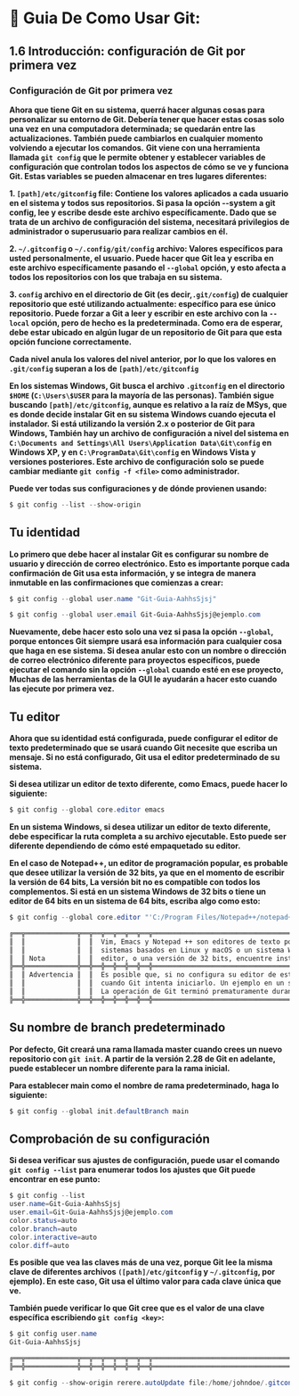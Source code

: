 # **👋 Guia De Como Usar Git:**

## **1.6 Introducción: configuración de Git por primera vez**

### **Configuración de Git por primera vez**

**Ahora que tiene Git en su sistema, querrá hacer algunas cosas para personalizar su entorno de Git. Debería tener que hacer estas cosas solo una vez en una computadora determinada; se quedarán entre las actualizaciones. También puede cambiarlos en cualquier momento volviendo a ejecutar los comandos.**
**Git viene con una herramienta llamada `git config` que le permite obtener y establecer variables de configuración que controlan todos los aspectos de cómo se ve y funciona Git. Estas variables se pueden almacenar en tres lugares diferentes:**

**1. `[path]/etc/gitconfig` file: Contiene los valores aplicados a cada usuario en el sistema y todos sus repositorios. Si pasa la opción --system a git config, lee y escribe desde este archivo específicamente. Dado que se trata de un archivo de configuración del sistema, necesitará privilegios de administrador o superusuario para realizar cambios en él.**

**2. `~/.gitconfig` o `~/.config/git/config` archivo: Valores específicos para usted personalmente, el usuario. Puede hacer que Git lea y escriba en este archivo específicamente pasando el `--global` opción, y esto afecta a todos los repositorios con los que trabaja en su sistema.**

**3. `config` archivo en el directorio de Git (es decir,`.git/config`) de cualquier repositorio que esté utilizando actualmente: específico para ese único repositorio. Puede forzar a Git a leer y escribir en este archivo con la `--local` opción, pero de hecho es la predeterminada. Como era de esperar, debe estar ubicado en algún lugar de un repositorio de Git para que esta opción funcione correctamente.**

**Cada nivel anula los valores del nivel anterior, por lo que los valores en `.git/config` superan a los de `[path]/etc/gitconfig`**

**En los sistemas Windows, Git busca el archivo `.gitconfig` en el directorio `$HOME` (`C:\Users\$USER` para la mayoría de las personas). También sigue buscando `[path]/etc/gitconfig`, aunque es relativo a la raíz de MSys, que es donde decide instalar Git en su sistema Windows cuando ejecuta el instalador. Si está utilizando la versión 2.x o posterior de Git para Windows, También hay un archivo de configuración a nivel del sistema en `C:\Documents and Settings\All Users\Application Data\Git\config` en Windows XP, y en `C:\ProgramData\Git\config` en Windows Vista y versiones posteriores. Este archivo de configuración solo se puede cambiar mediante `git config -f <file>` como administrador.**

**Puede ver todas sus configuraciones y de dónde provienen usando:**
```powershell
$ git config --list --show-origin
```
## **Tu identidad**

**Lo primero que debe hacer al instalar Git es configurar su nombre de usuario y dirección de correo electrónico. Esto es importante porque cada confirmación de Git usa esta información, y se integra de manera inmutable en las confirmaciones que comienzas a crear:**
```powershell
$ git config --global user.name "Git-Guia-AahhsSjsj"
```
```powershell
$ git config --global user.email Git-Guia-AahhsSjsj@ejemplo.com
```

**Nuevamente, debe hacer esto solo una vez si pasa la opción `--global`, porque entonces Git siempre usará esa información para cualquier cosa que haga en ese sistema. Si desea anular esto con un nombre o dirección de correo electrónico diferente para proyectos específicos, puede ejecutar el comando sin la opción `--global` cuando esté en ese proyecto, Muchas de las herramientas de la GUI le ayudarán a hacer esto cuando las ejecute por primera vez.**

## **Tu editor**
**Ahora que su identidad está configurada, puede configurar el editor de texto predeterminado que se usará cuando Git necesite que escriba un mensaje. Si no está configurado, Git usa el editor predeterminado de su sistema.**

**Si desea utilizar un editor de texto diferente, como Emacs, puede hacer lo siguiente:**
```powershell
$ git config --global core.editor emacs
```
**En un sistema Windows, si desea utilizar un editor de texto diferente, debe especificar la ruta completa a su archivo ejecutable. Esto puede ser diferente dependiendo de cómo esté empaquetado su editor.**

**En el caso de Notepad++, un editor de programación popular, es probable que desee utilizar la versión de 32 bits, ya que en el momento de escribir la versión de 64 bits, La versión bit no es compatible con todos los complementos. Si está en un sistema Windows de 32 bits o tiene un editor de 64 bits en un sistema de 64 bits, escriba algo como esto:**
```powershell
$ git config --global core.editor "'C:/Program Files/Notepad++/notepad++.exe' -multiInst -notabbar -nosession -noPlugin"
```
```MarkDown
╔══╦═════════════╦══╦══╦══╦══╦══╦══╦═════════════════════════════════════════════════════════════════════════════════════
║  ║             ║  ║  Vim, Emacs y Notepad ++ son editores de texto populares que los desarrolladores utilizan a menudo en Unix-
║  ║             ║  ║  sistemas basados en Linux y macOS o un sistema Windows. Si está usando otro
║  ║ Nota        ║  ║  editor, o una versión de 32 bits, encuentre instrucciones específicas sobre cómo configurar su               ║  ║             ║  ║  editor favorito  con Git en los comandos [git config core.editor]()
╠══╬═════════════╬══╬══╬══╬══╬══╬══╬═════════════════════════════════════════════════════════════════════════════════════
║  ║ Advertencia ║  ║  Es posible que, si no configura su editor de esta manera,se meta en un estado realmente confuso
║  ║             ║  ║  cuando Git intenta iniciarlo. Un ejemplo en un sistema Windows puede incluir en 
║  ║             ║  ║  La operación de Git terminó prematuramente durante una edición iniciada por Git.
╠══╬═════════════╬══╬══╬══╬══╬══╬══╬═════════════════════════════════════════════════════════════════════════════════════
```

## **Su nombre de branch predeterminado**

**Por defecto, Git creará una rama llamada master cuando crees un nuevo repositorio con `git init`. A partir de la versión 2.28 de Git en adelante, puede establecer un nombre diferente para la rama inicial.**

**Para establecer main como el nombre de rama predeterminado, haga lo siguiente:**

```powershell
$ git config --global init.defaultBranch main
```

## **Comprobación de su configuración**

**Si desea verificar sus ajustes de configuración, puede usar el comando `git config --list` para enumerar todos los ajustes que Git puede encontrar en ese punto:**

```powershell
$ git config --list
user.name=Git-Guia-AahhsSjsj
user.email=Git-Guia-AahhsSjsj@ejemplo.com
color.status=auto
color.branch=auto
color.interactive=auto
color.diff=auto
```
**Es posible que vea las claves más de una vez, porque Git lee la misma clave de diferentes archivos `([path]/etc/gitconfig` y `~/.gitconfig`, por ejemplo). En este caso, Git usa el último valor para cada clave única que ve.**

**También puede verificar lo que Git cree que es el valor de una clave específica escribiendo `git config <key>`:**

```powershell
$ git config user.name
Git-Guia-AahhsSjsj
```

```MarkDown
╔══╦═════════════╦══╦══╦══╦══╦══╦══╦═════════════════════════════════════════════════════════════════════════════════════════════║  ║     Nota    ║  ║ Dado que Git puede leer el mismo valor de variable de configuración de más de un archivo, es posible que      ║  ║             ║  ║ tenga un valor inesperado para uno de estos valores y no sepa por qué. En casos como ese, puede consultar a    ║  ║             ║  ║ Git sobre el origen de ese valor, y le dirá qué archivo de configuración tuvo la última palabra en la          ║  ║             ║  ║ configuración de ese valor:
╠══╬═════════════╬══╬══╬══╬══╬══╬══╬═════════════════════════════════════════════════════════════════════════════════════
```
```powershell
$ git config --show-origin rerere.autoUpdate file:/home/johndoe/.gitconfig	false
```
